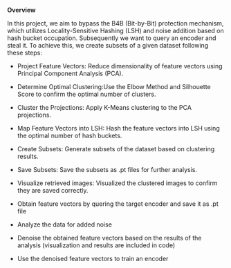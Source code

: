 **Overview**

In this project, we aim to bypass the B4B (Bit-by-Bit) protection mechanism, 
which utilizes Locality-Sensitive Hashing (LSH) and noise addition based on hash bucket occupation.
Subsequently we want to query an encoder and steal it. 
To achieve this, we create subsets of a given dataset following these steps:

* Project Feature Vectors: Reduce dimensionality of feature vectors using Principal Component Analysis (PCA).

* Determine Optimal Clustering:Use the Elbow Method and Silhouette Score to confirm the optimal number of clusters.

* Cluster the Projections: Apply K-Means clustering to the PCA projections.

* Map Feature Vectors into LSH: Hash the feature vectors into LSH using the optimal number of hash buckets.

* Create Subsets: Generate subsets of the dataset based on clustering results.

* Save Subsets: Save the subsets as .pt files for further analysis.
  
* Visualize retrieved images: Visualized the clustered images to confirm they are saved correctly.
* Obtain feature vectors by quering the target encoder and save it as .pt file 
* Analyze the data for added noise
* Denoise the obtained feature vectors based on the results of the analysis (visualization and results are included in code)
* Use the denoised feature vectors to train an encoder 
